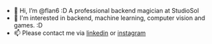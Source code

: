 - 👋 Hi, I’m @flan6 :D A professional backend magician at StudioSol
- 👀 I'm interested in backend, machine learning, computer vision and games.  :D 
- 📫 Please contact me via [linkedin](https://www.linkedin.com/in/flander-abreu-43136a173) or [instagram](https://www.instagram.com/flannn6)

<!---
flan6/flan6 is a ✨ special ✨ repository because its `README.md` (this file) appears on your GitHub profile.
You can click the Preview link to take a look at your changes.
--->
